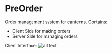 # PreOrder
Order management system for canteens.
Contains:
- Client Side for making orders
- Server Side for managing orders

Client Interface:
![alt text](https://github.com/darhonbek/preorder/blob/master/PreOrder%20clientside%20screenshot.png)
